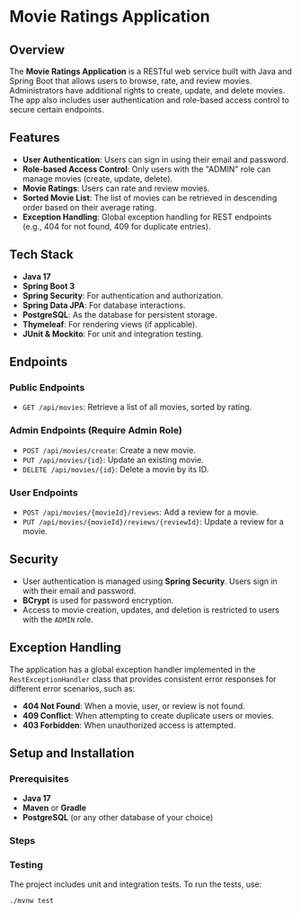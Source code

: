 # Movie Ratings Application

## Overview

The **Movie Ratings Application** is a RESTful web service built with Java and Spring Boot that allows users to browse, rate, and review movies. Administrators have additional rights to create, update, and delete movies. The app also includes user authentication and role-based access control to secure certain endpoints.

## Features

- **User Authentication**: Users can sign in using their email and password.
- **Role-based Access Control**: Only users with the "ADMIN" role can manage movies (create, update, delete).
- **Movie Ratings**: Users can rate and review movies.
- **Sorted Movie List**: The list of movies can be retrieved in descending order based on their average rating.
- **Exception Handling**: Global exception handling for REST endpoints (e.g., 404 for not found, 409 for duplicate entries).
  
## Tech Stack

- **Java 17**
- **Spring Boot 3**
- **Spring Security**: For authentication and authorization.
- **Spring Data JPA**: For database interactions.
- **PostgreSQL**: As the database for persistent storage.
- **Thymeleaf**: For rendering views (if applicable).
- **JUnit & Mockito**: For unit and integration testing.

## Endpoints

### Public Endpoints

- `GET /api/movies`: Retrieve a list of all movies, sorted by rating.
  
### Admin Endpoints (Require Admin Role)

- `POST /api/movies/create`: Create a new movie.
- `PUT /api/movies/{id}`: Update an existing movie.
- `DELETE /api/movies/{id}`: Delete a movie by its ID.

### User Endpoints

- `POST /api/movies/{movieId}/reviews`: Add a review for a movie.
- `PUT /api/movies/{movieId}/reviews/{reviewId}`: Update a review for a movie.

## Security

- User authentication is managed using **Spring Security**. Users sign in with their email and password.
- **BCrypt** is used for password encryption.
- Access to movie creation, updates, and deletion is restricted to users with the `ADMIN` role.

## Exception Handling

The application has a global exception handler implemented in the `RestExceptionHandler` class that provides consistent error responses for different error scenarios, such as:

- **404 Not Found**: When a movie, user, or review is not found.
- **409 Conflict**: When attempting to create duplicate users or movies.
- **403 Forbidden**: When unauthorized access is attempted.

## Setup and Installation

### Prerequisites

- **Java 17**
- **Maven** or **Gradle**
- **PostgreSQL** (or any other database of your choice)

### Steps

### Testing

The project includes unit and integration tests. To run the tests, use:
```bash
./mvnw test
